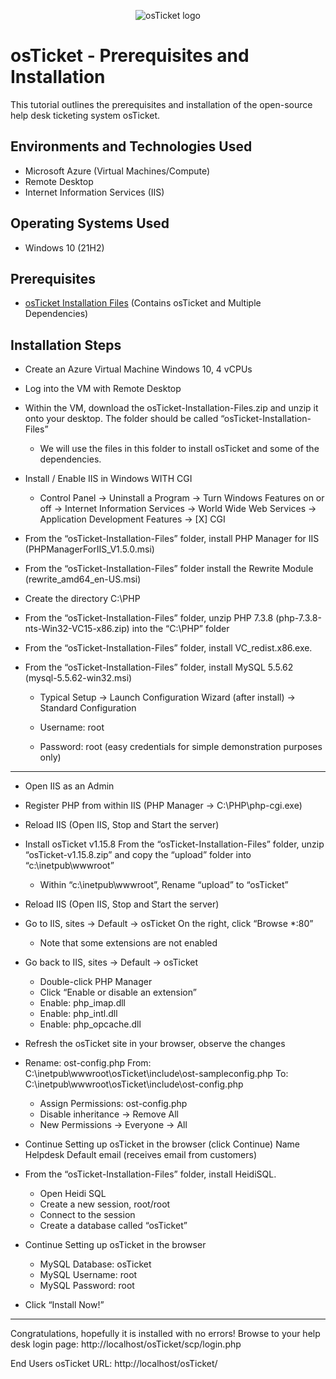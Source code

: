 <p align="center">
<img src="https://i.imgur.com/Clzj7Xs.png" alt="osTicket logo"/>
</p>

<h1>osTicket - Prerequisites and Installation</h1>
This tutorial outlines the prerequisites and installation of the open-source help desk ticketing system osTicket.<br />


<h2>Environments and Technologies Used</h2>

- Microsoft Azure (Virtual Machines/Compute)
- Remote Desktop
- Internet Information Services (IIS)

<h2>Operating Systems Used </h2>

- Windows 10</b> (21H2)

<h2>Prerequisites</h2>

- [osTicket Installation Files](https://drive.google.com/uc?export=download&id=1b3RBkXTLNGXbibeMuAynkfzdBC1NnqaD) (Contains osTicket and Multiple Dependencies)

<h2>Installation Steps</h2>

- Create an Azure Virtual Machine Windows 10, 4 vCPUs

- Log into the VM with Remote Desktop

- Within the VM, download the osTicket-Installation-Files.zip and unzip it onto your desktop. The folder should be called “osTicket-Installation-Files”
    - We will use the files in this folder to install osTicket and some of the dependencies.

- Install / Enable IIS in Windows WITH CGI
    - Control Panel -> Uninstall a Program -> Turn Windows Features on or off -> Internet Information Services -> World Wide Web Services -> Application Development Features -> [X] CGI

- From the “osTicket-Installation-Files” folder, install PHP Manager for IIS (PHPManagerForIIS_V1.5.0.msi)

- From the “osTicket-Installation-Files” folder install the Rewrite Module (rewrite_amd64_en-US.msi)

- Create the directory C:\PHP

- From the “osTicket-Installation-Files” folder, unzip PHP 7.3.8 (php-7.3.8-nts-Win32-VC15-x86.zip) into the “C:\PHP” folder

- From the “osTicket-Installation-Files” folder, install VC_redist.x86.exe.

- From the “osTicket-Installation-Files” folder, install MySQL 5.5.62 (mysql-5.5.62-win32.msi)
    - Typical Setup ->
Launch Configuration Wizard (after install) ->
Standard Configuration
 
    - Username: root
    - Password: root (easy credentials for simple demonstration purposes only)
____________________________________________________________________________________________________________________________________
- Open IIS as an Admin

- Register PHP from within IIS (PHP Manager -> C:\PHP\php-cgi.exe)

- Reload IIS (Open IIS, Stop and Start the server)

- Install osTicket v1.15.8
From the “osTicket-Installation-Files” folder, unzip “osTicket-v1.15.8.zip” and copy the “upload” folder into “c:\inetpub\wwwroot”
    - Within “c:\inetpub\wwwroot”, Rename “upload” to “osTicket”

- Reload IIS (Open IIS, Stop and Start the server)

- Go to IIS, sites -> Default -> osTicket
On the right, click “Browse *:80”

    - Note that some extensions are not enabled

- Go back to IIS, sites -> Default -> osTicket

    - Double-click PHP Manager
    - Click “Enable or disable an extension”
    - Enable: php_imap.dll
    - Enable: php_intl.dll
    - Enable: php_opcache.dll

- Refresh the osTicket site in your browser, observe the changes

- Rename: ost-config.php
From: C:\inetpub\wwwroot\osTicket\include\ost-sampleconfig.php
To: C:\inetpub\wwwroot\osTicket\include\ost-config.php

    - Assign Permissions: ost-config.php
    - Disable inheritance -> Remove All
    - New Permissions -> Everyone -> All

- Continue Setting up osTicket in the browser (click Continue)
Name Helpdesk
Default email (receives email from customers)

- From the “osTicket-Installation-Files” folder, install HeidiSQL.
    - Open Heidi SQL
    - Create a new session, root/root
    - Connect to the session
    - Create a database called “osTicket”

- Continue Setting up osTicket in the browser
    - MySQL Database: osTicket
    - MySQL Username: root
    - MySQL Password: root
- Click “Install Now!”
____________________________________________________________________________________________________________________________________
Congratulations, hopefully it is installed with no errors!
Browse to your help desk login page: http://localhost/osTicket/scp/login.php

End Users osTicket URL:
http://localhost/osTicket/ 
